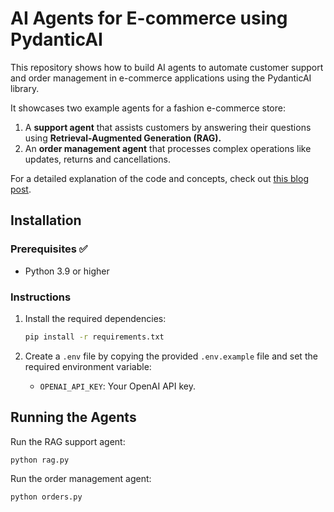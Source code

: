 # AI Agents for E-commerce using PydanticAI

This repository shows how to build AI agents to automate customer support and order management in e-commerce applications using the PydanticAI library.

It showcases two example agents for a fashion e-commerce store:

1. A **support agent** that assists customers by answering their questions using **Retrieval-Augmented Generation (RAG).**
2. An **order management agent** that processes complex operations like updates, returns and cancellations.

For a detailed explanation of the code and concepts, check out [this blog post](https://codeawake.com/blog/ai-agents-ecommerce).

## Installation

### Prerequisites ✅

- Python 3.9 or higher

### Instructions

1. Install the required dependencies:

    ```bash
    pip install -r requirements.txt
    ```

2. Create a `.env` file by copying the provided `.env.example` file and set the required environment variable:
    - `OPENAI_API_KEY`: Your OpenAI API key.

## Running the Agents

Run the RAG support agent:
```bash
python rag.py
```

Run the order management agent:
```bash
python orders.py
```